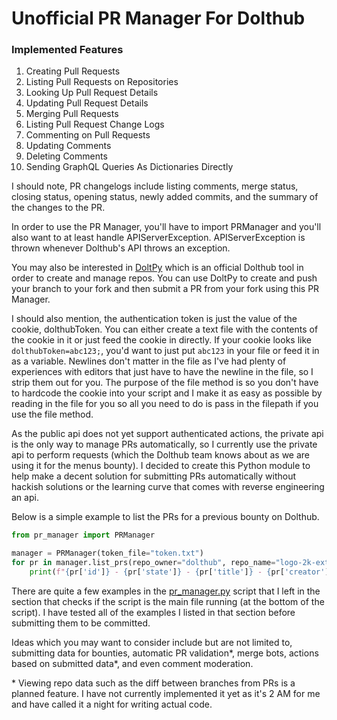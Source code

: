 # Unofficial PR Manager For Dolthub

### Implemented Features

1. Creating Pull Requests
2. Listing Pull Requests on Repositories
3. Looking Up Pull Request Details
4. Updating Pull Request Details
5. Merging Pull Requests
6. Listing Pull Request Change Logs
7. Commenting on Pull Requests
8. Updating Comments
9. Deleting Comments
10. Sending GraphQL Queries As Dictionaries Directly

I should note, PR changelogs include listing comments, merge status, closing status, opening status, newly added commits, and the summary of the changes to the PR.

In order to use the PR Manager, you'll have to import PRManager and you'll also want to at least handle APIServerException. APIServerException is thrown whenever Dolthub's API throws an exception.

You may also be interested in [DoltPy][doltpy] which is an official Dolthub tool in order to create and manage repos. You can use DoltPy to create and push your branch to your fork and then submit a PR from your fork using this PR Manager.

I should also mention, the authentication token is just the value of the cookie, dolthubToken. You can either create a text file with the contents of the cookie in it or just feed the cookie in directly. If your cookie looks like `dolthubToken=abc123;`, you'd want to just put `abc123` in your file or feed it in as a variable. Newlines don't matter in the file as I've had plenty of experiences with editors that just have to have the newline in the file, so I strip them out for you. The purpose of the file method is so you don't have to hardcode the cookie into your script and I make it as easy as possible by reading in the file for you so all you need to do is pass in the filepath if you use the file method.

As the public api does not yet support authenticated actions, the private api is the only way to manage PRs automatically, so I currently use the private api to perform requests (which the Dolthub team knows about as we are using it for the menus bounty). I decided to create this Python module to help make a decent solution for submitting PRs automatically without hackish solutions or the learning curve that comes with reverse engineering an api.

Below is a simple example to list the PRs for a previous bounty on Dolthub.

```Python
from pr_manager import PRManager

manager = PRManager(token_file="token.txt")
for pr in manager.list_prs(repo_owner="dolthub", repo_name="logo-2k-extended"):
    print(f"{pr['id']} - {pr['state']} - {pr['title']} - {pr['creator']} - {pr['creation_date']}")
```

There are quite a few examples in the [pr_manager.py][pr_manager] script that I left in the section that checks if the script is the main file running (at the bottom of the script). I have tested all of the examples I listed in that section before submitting them to be committed.

Ideas which you may want to consider include but are not limited to, submitting data for bounties, automatic PR validation\*, merge bots, actions based on submitted data\*, and even comment moderation.

\* Viewing repo data such as the diff between branches from PRs is a planned feature. I have not currently implemented it yet as it's 2 AM for me and have called it a night for writing actual code.

<!-- TODO:
    * Add in ability to view schema changes.
    * Add in ability to lookup tables in a PR.
    * Figure out what to do with diff selector.
    * Setup repo so people can install with Pip.
-->

[doltpy]: https://pypi.org/project/doltpy
[pr_manager]: pr_manager/pr_manager.py
